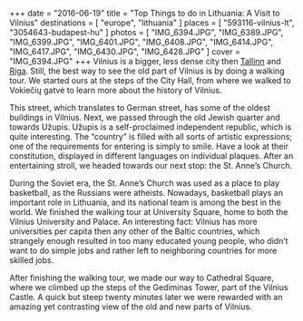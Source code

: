 +++
date    = "2016-06-19"
title   = "Top Things to do in Lithuania: A Visit to Vilnius"
destinations = [ "europe", "lithuania" ]
places  = [ "593116-vilnius-lt", "3054643-budapest-hu" ]
photos  = [
  "IMG_6394.JPG", "IMG_6389.JPG", "IMG_6399.JPG", "IMG_6401.JPG", "IMG_6408.JPG",
  "IMG_6414.JPG", "IMG_6417.JPG", "IMG_6430.JPG", "IMG_6428.JPG"
]
cover = "IMG_6394.JPG"
+++
Vilnius is a bigger, less dense city then [Tallinn](/24-hours-in-tallinn-and-estonia/) and [Riga](/top-things-to-do-in-latvia-a-visit-to-riga/). Still, the best way to see the old part of Vilnius is by doing a walking tour. We started ours at the steps of the City Hall, from where we walked to Vokiečių gatvė to learn more about the history of Vilnius.
<!--more-->
This street, which translates to German street, has some of the oldest buildings in Vilnius. Next, we passed through the old Jewish quarter and towards Užupis. Užupis is a self-proclaimed independent republic, which is quite interesting. The “country” is filled with all sorts of artistic expressions; one of the requirements for entering is simply to smile. Have a look at their constitution, displayed in different languages on individual plaques. After an entertaining stroll, we headed towards our next stop: the St. Anne’s Church.

During the Soviet era, the St. Anne’s Church was used as a place to play basketball, as the Russians were atheists. Nowadays, basketball plays an important role in Lithuania, and its national team is among the best in the world. We finished the walking tour at University Square, home to both the Vilnius University and Palace. An interesting fact: Vilnius has more universities per capita then any other of the Baltic countries, which strangely enough resulted in too many educated young people, who didn’t want to do simple jobs and rather left to neighboring countries for more skilled jobs.

After finishing the walking tour, we made our way to Cathedral Square, where we climbed up the steps of the Gediminas Tower, part of the Vilnius Castle. A quick but steep twenty minutes later we were rewarded with an amazing yet contrasting view of the old and new parts of Vilnius.